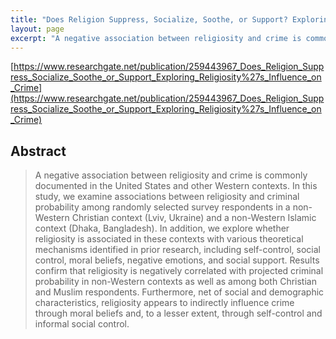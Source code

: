 ```yaml
---
title: "Does Religion Suppress, Socialize, Soothe, or Support? Exploring Religiosity's Influence on Crime"
layout: page
excerpt: "A negative association between religiosity and crime is commonly documented in the United States and other Western contexts...religiosity is negatively correlated with projected criminal probability in non-Western contexts as well as among both Christian and Muslim respondents."
---
```

[https://www.researchgate.net/publication/259443967_Does_Religion_Suppress_Socialize_Soothe_or_Support_Exploring_Religiosity%27s_Influence_on_Crime](https://www.researchgate.net/publication/259443967_Does_Religion_Suppress_Socialize_Soothe_or_Support_Exploring_Religiosity%27s_Influence_on_Crime)

## Abstract

> A negative association between religiosity and crime is commonly documented in the United States and other Western contexts. In this study, we examine associations between religiosity and criminal probability among randomly selected survey respondents in a non-Western Christian context (Lviv, Ukraine) and a non-Western Islamic context (Dhaka, Bangladesh). In addition, we explore whether religiosity is associated in these contexts with various theoretical mechanisms identified in prior research, including self-control, social control, moral beliefs, negative emotions, and social support. Results confirm that religiosity is negatively correlated with projected criminal probability in non-Western contexts as well as among both Christian and Muslim respondents. Furthermore, net of social and demographic characteristics, religiosity appears to indirectly influence crime through moral beliefs and, to a lesser extent, through self-control and informal social control.

